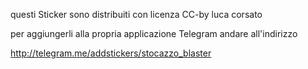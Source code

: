 questi Sticker sono distribuiti con licenza CC-by luca corsato

per aggiungerli alla propria applicazione Telegram andare all'indirizzo 

http://telegram.me/addstickers/stocazzo_blaster


 